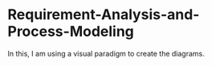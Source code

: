 # Requirement-Analysis-and-Process-Modeling



In this, I am using a visual paradigm to create the diagrams.
